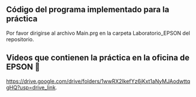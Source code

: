## Código del programa implementado para la práctica

Por favor dirigirse al archivo Main.prg en la carpeta Laboratorio_EPSON del repositorio.


## Videos que contienen la práctica en la oficina de EPSON :movie_camera:

https://drive.google.com/drive/folders/1wwRX2IkefYz6jKxt1aNyMJAodwttqgHQ?usp=drive_link.
